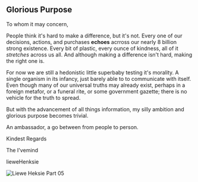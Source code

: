## Glorious Purpose

To whom it may concern,

People think it's hard to make a difference, but it's not. Every one of our decisions, actions, and purchases **echoes** acrross our nearly 8 billion strong existence. Every bit of plastic, every ounce of kindness, all of it _stretches_ across us all. And although making a difference isn't hard, making the right one is. 

For now we are still a hedonistic little superbaby testing it's morality. A single organism in its infancy, just barely able to to communicate with itself. Even though many of our universal truths may already exist, perhaps in a foreign metafor, or a funeral rite, or some government gazette; there is no vehicle for the truth to spread.

But with the advancement of all things information, my silly ambition and glorious purpose becomes trivial. 

An ambassador, 
a go between from people to person. 

Kindest Regards  

The I'vemind

lieweHenksie  

![Liewe Heksie Part 05](https://i.makeagif.com/media/12-19-2021/ywfAES.gif)

